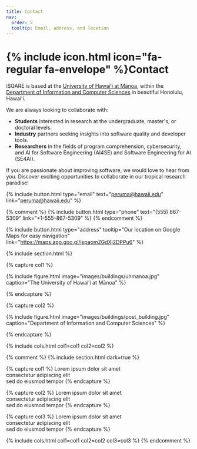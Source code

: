 ```yaml
---
title: Contact
nav:
  order: 5
  tooltip: Email, address, and location
---
```


# {% include icon.html icon="fa-regular fa-envelope" %}Contact

iSQARE is based at the [University of Hawaiʻi at Mānoa](https://manoa.hawaii.edu/), within the [Department of Information and Computer Sciences](https://www.ics.hawaii.edu/) in beautiful Honolulu, Hawaiʻi. 

We are always looking to collaborate with:
* **Students** interested in research at the undergraduate, master's, or doctoral levels.
* **Industry** partners seeking insights into software quality and developer tools.
* **Researchers**  in the fields of program comprehension, cybersecurity, and AI for Software Engineering (AI4SE) and Software Engineering for AI (SE4AI).

If you are passionate about improving software, we would love to hear from you. Discover exciting opportunities to collaborate in our tropical research paradise!

{%
  include button.html
  type="email"
  text="peruma@hawaii.edu"
  link="peruma@hawaii.edu"
%}

{% comment %}
{%
  include button.html
  type="phone"
  text="(555) 867-5309"
  link="+1-555-867-5309"
%}
{% endcomment %}

{%
  include button.html
  type="address"
  tooltip="Our location on Google Maps for easy navigation"
  link="https://maps.app.goo.gl/jspaomZGdXj2DPPu6"
%}

{% include section.html %}

{% capture col1 %}

{%
  include figure.html
  image="images/buildings/uhmanoa.jpg"
  caption="The University of Hawaiʻi at Mānoa"
%}

{% endcapture %}

{% capture col2 %}

{%
  include figure.html
  image="images/buildings/post_building.jpg"
  caption="Department of Information and Computer Sciences"
%}

{% endcapture %}

{% include cols.html col1=col1 col2=col2 %}



{% comment %}
{% include section.html dark=true %}

{% capture col1 %}
Lorem ipsum dolor sit amet  
consectetur adipiscing elit  
sed do eiusmod tempor
{% endcapture %}

{% capture col2 %}
Lorem ipsum dolor sit amet  
consectetur adipiscing elit  
sed do eiusmod tempor
{% endcapture %}

{% capture col3 %}
Lorem ipsum dolor sit amet  
consectetur adipiscing elit  
sed do eiusmod tempor
{% endcapture %}

{% include cols.html col1=col1 col2=col2 col3=col3 %}
{% endcomment %}